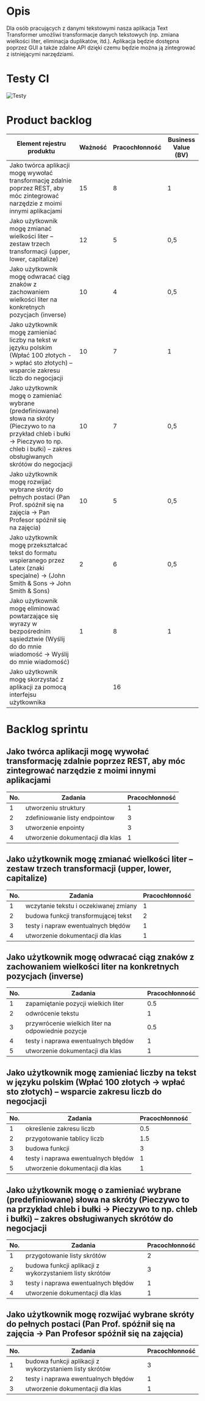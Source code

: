 
# Opis 

Dla osób pracujących z danymi tekstowymi nasza aplikacja Text Transformer umożliwi transformacje danych tekstowych (np. zmiana wielkości liter, eliminacja duplikatów, itd.). Aplikacja będzie dostępna poprzez GUI a także zdalne API dzięki czemu będzie można ją zintegrować z istniejącymi narzędziami.

# Testy CI 

![Testy](https://github.com/put-beta-io/IOD-L07-Beta/actions/workflows/maven.yml/badge.svg)

# Product backlog

| Element rejestru produktu	| Ważność	| Pracochłonność	| Business Value (BV) | 
|---------------------------|-----------|-------------------|---------------------|
| Jako twórca aplikacji mogę wywołać transformację zdalnie poprzez REST, aby móc zintegrować narzędzie z moimi innymi aplikacjami	| 15 | 	8	| 1 |
Jako użytkownik mogę zmianać wielkości liter – zestaw trzech transformacji (upper, lower, capitalize) |	12 |	5 |	0,5 |
| Jako użytkownik mogę odwracać ciąg znaków z zachowaniem wielkości liter na konkretnych pozycjach (inverse) | 	10	 | 4 |	0,5 |   
| Jako użytkownik mogę zamieniać liczby na tekst w języku polskim (Wpłać 100 złotych -> wpłać sto złotych) – wsparcie zakresu liczb do negocjacji |	10	| 7	| 1 |
| Jako użytkownik mogę o zamieniać wybrane (predefiniowane) słowa na skróty (Pieczywo to na przykład chleb i bułki -> Pieczywo to np. chleb i bułki) – zakres obsługiwanych skrótów do negocjacji	| 10	| 7 |	0,5 |
| Jako użytkownik mogę rozwijać wybrane skróty do pełnych postaci (Pan Prof. spóźnił się na zajęcia -> Pan Profesor spóźnił się na zajęcia)	| 10	| 5	 | 0,5 |
| Jako użytkownik mogę przekształcać tekst do formatu wspieranego przez Latex (znaki specjalne) -> (John Smith & Sons -> John Smith \& Sons)	| 2 | 	6 |	0,5 |
| Jako użytkownik mogę eliminować powtarzające się wyrazy w bezpośrednim sąsiedztwie (Wyślij do do mnie wiadomość -> Wyślij do mnie wiadomość)	| 1 | 	8 | 	1 |
| Jako użytkownik mogę skorzystać z aplikacji za pomocą interfejsu użytkownika	| 	| 16 | | 

# Backlog sprintu

## Jako twórca aplikacji mogę wywołać transformację zdalnie poprzez REST, aby móc  zintegrować narzędzie z moimi innymi aplikacjami
| No. | Zadania | Pracochłonność | 
|-----|---------|----------------|
| 1 | utworzeniu struktury |  1|
| 2 | zdefiniowanie listy endpointow | 3 |
| 3 | utworzenie enpointy | 3 |
| 4 | utworzenie dokumentacji dla klas | 1 |

## Jako użytkownik mogę zmianać wielkości liter – zestaw trzech transformacji (upper, lower, capitalize)
| No. | Zadania | Pracochłonność | 
|-----|---------|----------------|
| 1 | wczytanie tekstu i oczekiwanej zmiany | 1 |
| 2 | budowa funkcji transformującej tekst | 2 |
| 3 | testy i napraw ewentualnych błędów | 1 |
| 4 | utworzenie dokumentacji dla klas | 1 |

## Jako użytkownik mogę odwracać ciąg znaków z zachowaniem wielkości liter na konkretnych pozycjach (inverse)
| No. | Zadania | Pracochłonność | 
|-----|---------|----------------|
| 1 | zapamiętanie pozycji wielkich liter | 0.5 |
| 2 | odwrócenie tekstu | 1 |
| 3 | przywrócenie wielkich liter na odpowiednie pozycje | 0.5 |
| 4 | testy i naprawa ewentualnych błędów | 1 |
| 5 | utworzenie dokumentacji dla klas | 1 |

## Jako użytkownik mogę zamieniać liczby na tekst w języku polskim (Wpłać 100 złotych -> wpłać sto złotych) – wsparcie zakresu liczb do negocjacji
| No. | Zadania | Pracochłonność | 
|-----|---------|----------------|
| 1 | określenie zakresu liczb | 0.5 |
| 2 | przygotowanie tablicy liczb | 1.5 |
| 3 | budowa funkcji | 3 |
| 4 | testy i naprawa ewentualnych błędów | 1 |
| 5 | utworzenie dokumentacji dla klas | 1 |

## Jako użytkownik mogę o zamieniać wybrane (predefiniowane) słowa na skróty (Pieczywo to na przykład chleb i bułki -> Pieczywo to np. chleb i bułki) – zakres obsługiwanych skrótów do negocjacji
| No. | Zadania | Pracochłonność | 
|-----|---------|----------------|
| 1 | przygotowanie listy skrótów | 2 |
| 2 | budowa funkcji aplikacji z wykorzystaniem listy skrótów | 3 |
| 3 | testy i naprawa ewentualnych błędów | 1 |
| 4 | utworzenie dokumentacji dla klas | 1 |

## Jako użytkownik mogę rozwijać wybrane skróty do pełnych postaci (Pan Prof. spóźnił się na zajęcia -> Pan Profesor spóźnił się na zajęcia)
| No. | Zadania | Pracochłonność | 
|-----|---------|----------------|
| 1 | budowa funkcji aplikacji z wykorzystaniem listy skrótów | 3 |
| 2 | testy i naprawa ewentualnych błędów | 1 |
| 3 | utworzenie dokumentacji dla klas | 1 |
